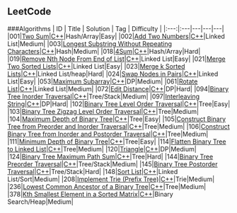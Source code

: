 ## LeetCode

###Algorithms
| ID | Title | Solution  | Tag | Difficulty |
|:---:|:---|---|---|---|
|001|[Two Sum](https://leetcode.com/problems/two-sum/)|[C++](./Solution/001/twoSum.cpp)|Hash/Array|Easy|
|002|[Add Two Numbers](https://leetcode.com/problems/add-two-numbers/)|[C++](./Solution/002/addTwoNumbers.cpp)|Linked List|Medium|
|003|[Longest Substring Without Repeating Characters](https://leetcode.com/problems/longest-substring-without-repeating-characters/)|[C++](./Solution/003/longestSubstringWithoutRepeatingCharacters.cpp)|Hash|Medium|
|018|[4Sum](https://leetcode.com/problems/4sum/)|[C++](./Solution/018/fourSum.cpp)|Hash/Array|Hard|
|019|[Remove Nth Node From End of List](https://leetcode.com/problems/remove-nth-node-from-end-of-list/)|[C++](./Solution/019/removeNthFromEnd.cpp)|Linked List|Easy|
|021|[Merge Two Sorted Lists](https://leetcode.com/problems/merge-two-sorted-lists/)|[C++](./Solution/021/mergeTwoLists.cpp)|Linked List|Easy|
|023|[Merge k Sorted Lists](https://leetcode.com/problems/merge-k-sorted-lists/)|[C++](./Solution/023/mergeKLists.cpp)|Linked List/heap|Hard|
|024|[Swap Nodes in Pairs](https://leetcode.com/problems/swap-nodes-in-pairs/)|[C++](./Solution/024/swapPairs.cpp)|Linked List|Easy|
|053|[Maximum Subarray](https://leetcode.com/problems/maximum-subarray/)|[C++](./Solution/053/maxSubArray.cpp)|DP|Medium|
|061|[Rotate List](https://leetcode.com/problems/rotate-list/)|[C++](./Solution/061/rotateRight.cpp)|Linked List|Medium|
|072|[Edit Distance](https://leetcode.com/problems/edit-distance/)|[C++](./Solution/072/minDistance.cpp)|DP|Hard|
|094|[Binary Tree Inorder Traversal](https://leetcode.com/problems/binary-tree-inorder-traversal/)|[C++](./Solution/094/inorderTraversal.cpp)|Tree/Stack|Medium|
|097|[Interleaving String](https://leetcode.com/problems/interleaving-string/)|[C++](./Solution/097/isInterleave.cpp)|DP|Hard|
|102|[Binary Tree Level Order Traversal](https://leetcode.com/problems/binary-tree-level-order-traversal/)|[C++](./Solution/102/levelOrder.cpp)|Tree|Easy|
|103|[Binary Tree Zigzag Level Order Traversal](https://leetcode.com/problems/binary-tree-zigzag-level-order-traversal/)|[C++](./Solution/103/zigzagLevelOrder.cpp)|Tree|Medium|
|104|[Maximum Depth of Binary Tree](https://leetcode.com/problems/maximum-depth-of-binary-tree/)|[C++](./Solution/104/maxDepth.cpp)|Tree|Easy|
|105|[Construct Binary Tree from Preorder and Inorder Traversal](https://leetcode.com/problems/construct-binary-tree-from-preorder-and-inorder-traversal/)|[C++](./Solution/105/buildTree.cpp)|Tree|Medium|
|106|[Construct Binary Tree from Inorder and Postorder Traversal](https://leetcode.com/problems/construct-binary-tree-from-inorder-and-postorder-traversal/)|[C++](./Solution/106/buildTree.cpp)|Tree|Medium|
|111|[Minimum Depth of Binary Tree](https://leetcode.com/problems/minimum-depth-of-binary-tree/)|[C++](./Solution/111/minDepth.cpp)|Tree|Easy|
|114|[Flatten Binary Tree to Linked List](https://leetcode.com/problems/flatten-binary-tree-to-linked-list/)|[C++](./Solution/114/flatten.cpp)|Tree|Medium|
|120|[Triangle](https://leetcode.com/problems/triangle/)|[C++](./Solution/120/minimumTotal.cpp)|DP|Medium|
|124|[Binary Tree Maximum Path Sum](https://leetcode.com/problems/binary-tree-maximum-path-sum/)|[C++](./Solution/124/maxPathSum.cpp)|Tree|Hard|
|144|[Binary Tree Preorder Traversal](https://leetcode.com/problems/binary-tree-preorder-traversal/)|[C++](./Solution/144/preorderTraversal.cpp)|Tree/Stack|Medium|
|145|[Binary Tree Postorder Traversal](https://leetcode.com/problems/binary-tree-postorder-traversal/)|[C++](./Solution/145/postorderTraversal.cpp)|Tree/Stack|Hard|
|148|[Sort List](https://leetcode.com/problems/sort-list/)|[C++](./Solution/148/sortList.cpp)|Linked List/Sort|Medium|
|208|[Implement Trie (Prefix Tree)](https://leetcode.com/problems/implement-trie-prefix-tree/)|[C++](./Solution/208/Trie.cpp)|Trie|Medium|
|236|[Lowest Common Ancestor of a Binary Tree](https://leetcode.com/problems/lowest-common-ancestor-of-a-binary-tree/)|[C++](./Solution/236/lowestCommonAncestor.cpp)|Tree|Medium|
|378|[Kth Smallest Element in a Sorted Matrix](https://leetcode.com/problems/kth-smallest-element-in-a-sorted-matrix/)|[C++](./Solution/378/kthSmallest.cpp)|Binary Search/Heap|Medium|
